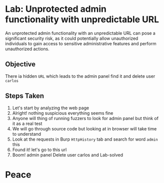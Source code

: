 # Lab: Unprotected admin functionality with unpredictable URL

An unprotected admin functionality with an unpredictable URL can pose a significant security risk, as it could potentially allow unauthorized individuals to gain access to sensitive administrative features and perform unauthorized actions.

## Objective

There ia hidden `URL` which leads to the admin panel find it and delete user `carlos`

## Steps Taken

1. Let's start by analyzing the web page
2. Alright! nothing suspicious everything seems fine
3. Anyone will thing of running fuzzers to look for admin panel but think of it as a real test
4. We will go through source code but looking at in browser will take time to understand
5. Look at the requests in Burp `HttpHistory` tab and search for word `admin` this
6. Found it! let's go to this url
7. Boom! admin panel Delete user carlos and Lab-solved


# Peace

